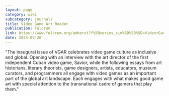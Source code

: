 ```yaml
---
layout: page
category: wiki
subcategory: journals
title: Video Game Art Reader
publication: Fulcrum
link: https://www.fulcrum.org/amherst?f%5Bseries_sim%5D%5B%5D=Video+Game+Art+Reader
date: 2024-09-28
---
```


"The inaugural issue of VGAR celebrates video game culture as inclusive and global. Opening with an interview with the art director of the first independent Cuban video game, Savior, while the following essays from art historians, literary theorists, game designers, artists, educators, museum curators, and programmers all engage with video games as an important part of the global art landscape. Each engages with what makes good game art with special attention to the transnational cadre of gamers that play them."
